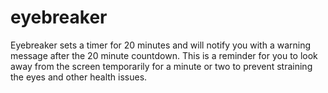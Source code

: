 # eyebreaker

Eyebreaker sets a timer for 20 minutes and  will notify you with a warning message after the 20 minute countdown. This is a reminder for you to look away from the screen temporarily for a minute or two to prevent straining the eyes and other health issues.
